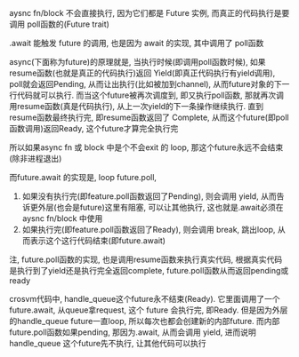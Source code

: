 aysnc fn/block 不会直接执行, 因为它们都是 Future 实例, 而真正的代码执行是要调用 poll函数的(Future trait)

.await 能触发 future 的调用, 也是因为 await 的实现, 其中调用了 poll函数

async(下面称为future)的原理就是, 当执行时候(即调用poll函数时候), 如果resume函数(也就是真正的代码执行)返回 Yield(即真正代码执行有yield调用), poll就会返回Pending, 从而让出执行(比如被加到channel), 从而future对象的下一行代码就可以执行. 而当这个future被再次调度到, 即又执行poll函数, 那就再次调用resume函数(真是代码执行), 从上一次yield的下一条操作继续执行. 直到resume函数最终执行完, 即resume函数返回了 Complete, 从而这个future(即poll函数调用)返回Ready, 这个future才算完全执行完

所以如果async fn 或 block 中是个不会exit 的 loop, 那这个future永远不会结束(除非进程退出)

而future.await 的实现是, loop future.poll, 
1. 如果没有执行完(即feature.poll函数返回了Pending), 则会调用 yield, 从而告诉更外层(也会是future)这里有阻塞, 可以让其他执行, 这也就是.await必须在aysnc fn/block 中使用
2. 如果执行完(即feature.poll函数返回了Ready), 则会调用 break, 跳出loop, 从而表示这个这行代码结束(即future.await)

注, future.poll函数的实现, 也是调用resume函数来执行真实代码, 根据真实代码是执行到了yield还是执行完全返回complete, future.poll函数从而返回pending或ready

crosvm代码中, handle_queue这个future永不结束(Ready). 它里面调用了一个future.await, 从queue拿request, 这个 future 会执行完, 即Ready. 但是因为外层的handle_queue future一直loop, 所以每次也都会创建新的内部future. 而内部future.poll函数如果pending, 那因为.await, 从而会调用 yield, 进而说明handle_queue 这个future先不执行, 让其他代码可以执行